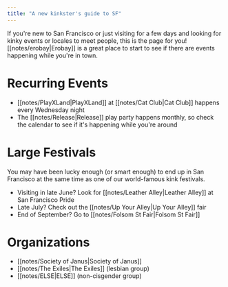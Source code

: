 ```yaml
---
title: "A new kinkster's guide to SF"
---
```


If you're new to San Francisco or just visiting for a few days and looking for kinky events or locales to meet people, this is the page for you! [[notes/erobay|Erobay]] is a great place to start to see if there are events happening while you're in town.

# Recurring Events
- [[notes/PlayXLand|PlayXLand]] at [[notes/Cat Club|Cat Club]] happens every Wednesday night
- The [[notes/Release|Release]] play party happens monthly, so check the calendar to see if it's happening while you're around

# Large Festivals
You may have been lucky enough (or smart enough) to end up in San Francisco at the same time as one of our world-famous kink festivals.
- Visiting in late June? Look for [[notes/Leather Alley|Leather Alley]] at San Francisco Pride
- Late July? Check out the [[notes/Up Your Alley|Up Your Alley]] fair
- End of September? Go to [[notes/Folsom St Fair|Folsom St Fair]]

# Organizations
- [[notes/Society of Janus|Society of Janus]]
- [[notes/The Exiles|The Exiles]] (lesbian group)
- [[notes/ELSE|ELSE]] (non-cisgender group)